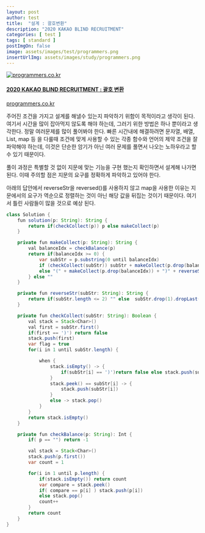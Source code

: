 ```yaml
---
layout: post
author: test
title:  "설계 : 괄호변환"
description: "2020 KAKAO BLIND RECRUITMENT"
categories: [ test ]
tags: [ standard ]
postImgOn: false
image: assets/images/test/programmers.png
insertUrlImg: assets/images/study/programmers.png
---
```


<div class="card h-100 my-u-padding"><div class="insertcover"><a target="_blank" class="text-dark" href="https://programmers.co.kr/learn/courses/30/lessons/60058"><div class=""><img class="inserturl" src="{{site.baseurl}}/{{ page.insertUrlImg}}" alt="programmers.co.kr"/></div><div class="insert-img-body"><h4 class="insert-img-title">2020 KAKAO BLIND RECRUITMENT : 괄호 변환</h4><p class="insert-img-description">programmers.co.kr</p></div></a></div></div>


주어진 조건을 가지고 설계를 해낼수 있는지 파악하기 위함이 목적이라고 생각이 된다.
여기서 시간을 많이 잡아먹지 않도록 해야 하는데, 그러기 위한 방법은 하나 뿐이라고 생각한다.
정말 여러문제를 많이 풀어봐야 한다.
빠른 시간내에 해결하려면 문자열, 배열, List, map 등 을 다룰때 조건에 맞게 사용할 수 있는 각종 함수와 언어의 제약 조건을 잘 파악해야 하는데,
이것은 단순한 암기가 아닌 여러 문제를 풀면서 나오는 노하우라고 할수 있기 때문이다.

풀이 과정은 특별할 것 없이 지문에 맞는 기능을 구현 했는지 확인하면서 설계해 나가면 된다.
이때 주의할 점은 지문의 요구를 정확하게 파악하고 있어야 한다.

아래의 답안에서 reverseStr을 reversed()를 사용하지 않고 map을 사용한 이유는 지문에서의 요구가 역순으로 정렬하는 것이 아닌
해당 값을 뒤집는 것이기 때문이다. 여기서 틀린 사람들이 많을 것으로 예상 된다.

```java
class Solution {
    fun solution(p: String): String {
        return if(checkCollect(p)) p else makeCollect(p)
    }

    private fun makeCollect(p: String): String {
        val balanceIdx = checkBalance(p)
        return if(balanceIdx >= 0) {
            var subStr = p.substring(0 until balanceIdx)
            if (checkCollect(subStr)) subStr + makeCollect(p.drop(balanceIdx))
            else "(" + makeCollect(p.drop(balanceIdx)) + ")" + reverseStr(subStr)
        } else ""
    }

    private fun reverseStr(subStr: String): String {
        return if(subStr.length <= 2) "" else  subStr.drop(1).dropLast(1).map { if(it == '(') ')' else '(' }.joinToString()
    }

    private fun checkCollect(subStr: String): Boolean {
        val stack = Stack<Char>()
        val first = subStr.first()
        if(first == ')') return false
        stack.push(first)
        var flag = true
        for(i in 1 until subStr.length) {

            when {
                stack.isEmpty() -> {
                    if(subStr[i] == ')')return false else stack.push(subStr[i])
                }
                stack.peek() == subStr[i] -> {
                    stack.push(subStr[i])
                }
                else -> stack.pop()
            }
        }
        return stack.isEmpty()
    }

    private fun checkBalance(p: String): Int {
        if( p == "") return -1

        val stack = Stack<Char>()
        stack.push(p.first())
        var count = 1

        for(i in 1 until p.length) {
            if(stack.isEmpty()) return count
            var compare = stack.peek()
            if( compare == p[i] ) stack.push(p[i])
            else stack.pop()
            count++
        }
        return count
    }
}
```